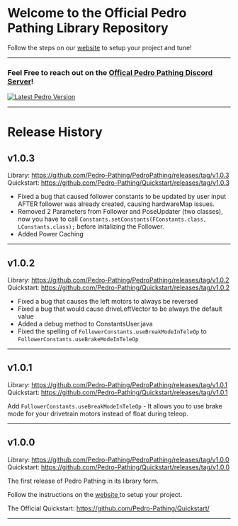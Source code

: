 # Welcome to the Official Pedro Pathing Library Repository 

Follow the steps on our [website](https://pedropathing.com/) to setup your project and tune!

---

### Feel Free to reach out on the [Offical Pedro Pathing Discord Server](https://discord.gg/2GfC4qBP5s)!


[![Latest Pedro Version](https://img.shields.io/badge/dynamic/xml?url=https%3A%2F%2Fpedro-pathing.github.io%2Fmaven.pedropathing.com%2Fcom%2Fpedropathing%2Fpedro%2Fmaven-metadata.xml&query=%2Fmetadata%2Fversioning%2Flatest&style=for-the-badge&label=Build&labelColor=111111&color=7b39ab)](https://github.com/Pedro-Pathing/)

---

# Release History

## v1.0.3

Library: https://github.com/Pedro-Pathing/PedroPathing/releases/tag/v1.0.3
Quickstart: https://github.com/Pedro-Pathing/Quickstart/releases/tag/v1.0.3

- Fixed a bug that caused follower constants to be updated by user input AFTER follower was already created, causing hardwareMap issues.
- Removed 2 Parameters from Follower and PoseUpdater (two classes), now you have to call `Constants.setConstants(FConstants.class, LConstants.class);` before initalizing the Follower.
- Added Power Caching

----------

## v1.0.2

Library: https://github.com/Pedro-Pathing/PedroPathing/releases/tag/v1.0.2
Quickstart: https://github.com/Pedro-Pathing/Quickstart/releases/tag/v1.0.2

- Fixed a bug that causes the left motors to always be reversed 
- Fixed a bug that would cause driveLeftVector to be always the default value
- Added a debug method to ConstantsUser.java
- Fixed the spelling of `FollowerConstants.useBreakModeInTeleOp` to `FollowerConstants.useBrakeModeInTeleOp`

----------

## v1.0.1

Library: https://github.com/Pedro-Pathing/PedroPathing/releases/tag/v1.0.1
Quickstart: https://github.com/Pedro-Pathing/Quickstart/releases/tag/v1.0.1

Add `FollowerConstants.useBreakModeInTeleOp` - It allows you to use brake mode for your drivetrain motors instead of float during teleop.

----------

## v1.0.0

Library: https://github.com/Pedro-Pathing/PedroPathing/releases/tag/v1.0.0
Quickstart: https://github.com/Pedro-Pathing/Quickstart/releases/tag/v1.0.0


The first release of Pedro Pathing in its library form.

Follow the instructions on the [website ](https://pedropathing.com/) to setup your project.

The Official Quickstart: https://github.com/Pedro-Pathing/Quickstart/

----------


